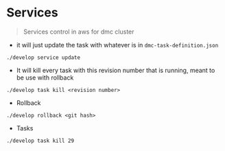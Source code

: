 # Services

> Services control in aws for dmc cluster

- it will just update the task with whatever is in `dmc-task-definition.json`
 
`./develop service update`

- It will kill every task with this revision number that is running, meant to be use with rollback

`./develop task kill <revision number>`

- Rollback 

`./develop rollback <git hash>`

- Tasks 

`./develop task kill 29`

